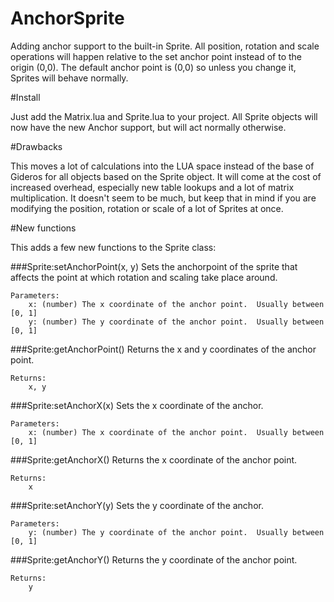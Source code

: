 AnchorSprite
============

Adding anchor support to the built-in Sprite.  All position, rotation and scale operations will happen relative to the set anchor point instead of to the origin (0,0).  The default anchor point is (0,0) so unless you change it, Sprites will behave normally.

#Install

Just add the Matrix.lua and Sprite.lua to your project.  All Sprite objects will now have the new Anchor support, but will act normally otherwise.

#Drawbacks

This moves a lot of calculations into the LUA space instead of the base of Gideros for all objects based on the Sprite object. It will come at the cost of increased overhead, especially new table lookups and a lot of matrix multiplication.  It doesn't seem to be much, but keep that in mind if you are modifying the position, rotation or scale of a lot of Sprites at once.

#New functions

This adds a few new functions to the Sprite class:

###Sprite:setAnchorPoint(x, y)
	Sets the anchorpoint of the sprite that affects the point at which rotation and scaling take place around.

	Parameters:
		x: (number) The x coordinate of the anchor point.  Usually between [0, 1]
		y: (number) The y coordinate of the anchor point.  Usually between [0, 1]

###Sprite:getAnchorPoint()
	Returns the x and y coordinates of the anchor point.

	Returns:
		x, y

###Sprite:setAnchorX(x)
	Sets the x coordinate of the anchor.

	Parameters:
		x: (number) The x coordinate of the anchor point.  Usually between [0, 1]

###Sprite:getAnchorX()
	Returns the x coordinate of the anchor point.

	Returns:
		x

###Sprite:setAnchorY(y)
	Sets the y coordinate of the anchor.

	Parameters:
		y: (number) The y coordinate of the anchor point.  Usually between [0, 1]

###Sprite:getAnchorY()
	Returns the y coordinate of the anchor point.

	Returns:
		y


